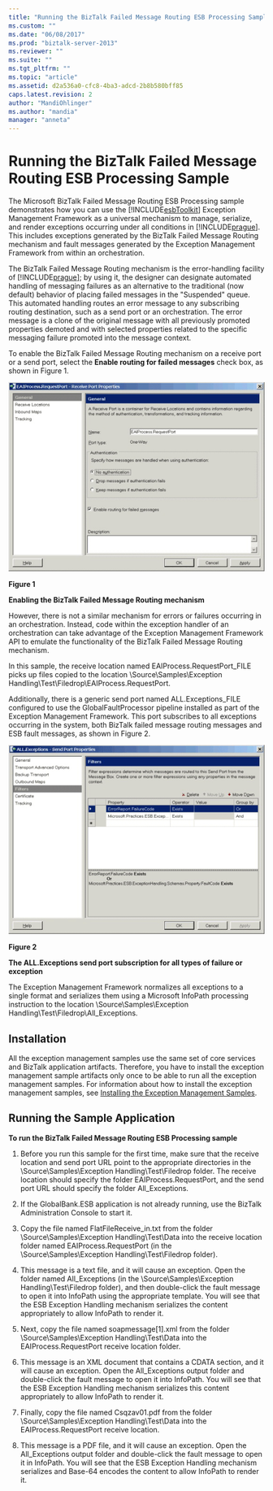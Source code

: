 ```yaml
---
title: "Running the BizTalk Failed Message Routing ESB Processing Sample | Microsoft Docs"
ms.custom: ""
ms.date: "06/08/2017"
ms.prod: "biztalk-server-2013"
ms.reviewer: ""
ms.suite: ""
ms.tgt_pltfrm: ""
ms.topic: "article"
ms.assetid: d2a536a0-cfc8-4ba3-adcd-2b8b580bff85
caps.latest.revision: 2
author: "MandiOhlinger"
ms.author: "mandia"
manager: "anneta"
---
```

# Running the BizTalk Failed Message Routing ESB Processing Sample
The Microsoft BizTalk Failed Message Routing ESB Processing sample demonstrates how you can use the [!INCLUDE[esbToolkit](../includes/esbtoolkit-md.md)] Exception Management Framework as a universal mechanism to manage, serialize, and render exceptions occurring under all conditions in [!INCLUDE[prague](../includes/prague-md.md)]. This includes exceptions generated by the BizTalk Failed Message Routing mechanism and fault messages generated by the Exception Management Framework from within an orchestration.  
  
 The BizTalk Failed Message Routing mechanism is the error-handling facility of [!INCLUDE[prague](../includes/prague-md.md)]; by using it, the designer can designate automated handling of messaging failures as an alternative to the traditional (now default) behavior of placing failed messages in the "Suspended" queue. This automated handling routes an error message to any subscribing routing destination, such as a send port or an orchestration. The error message is a clone of the original message with all previously promoted properties demoted and with selected properties related to the specific messaging failure promoted into the message context.  
  
 To enable the BizTalk Failed Message Routing mechanism on a receive port or a send port, select the **Enable routing for failed messages** check box, as shown in Figure 1.  
  
 ![Enabled Routing](../esb-toolkit/media/ch6-enabledrouting.gif "Ch6-EnabledRouting")  
  
 **Figure 1**  
  
 **Enabling the BizTalk Failed Message Routing mechanism**  
  
 However, there is not a similar mechanism for errors or failures occurring in an orchestration. Instead, code within the exception handler of an orchestration can take advantage of the Exception Management Framework API to emulate the functionality of the BizTalk Failed Message Routing mechanism.  
  
 In this sample, the receive location named EAIProcess.RequestPort_FILE picks up files copied to the location \Source\Samples\Exception Handling\Test\Filedrop\EAIProcess.RequestPort.  
  
 Additionally, there is a generic send port named ALL.Exceptions_FILE configured to use the GlobalFaultProcessor pipeline installed as part of the Exception Management Framework. This port subscribes to all exceptions occurring in the system, both BizTalk failed message routing messages and ESB fault messages, as shown in Figure 2.  
  
 ![Send Port](../esb-toolkit/media/ch6-sendport.gif "Ch6-SendPort")  
  
 **Figure 2**  
  
 **The ALL.Exceptions send port subscription for all types of failure or exception**  
  
 The Exception Management Framework normalizes all exceptions to a single format and serializes them using a Microsoft InfoPath processing instruction to the location \Source\Samples\Exception Handling\Test\Filedrop\All_Exceptions.  
  
## Installation  
 All the exception management samples use the same set of core services and BizTalk application artifacts. Therefore, you have to install the exception management sample artifacts only once to be able to run all the exception management samples. For information about how to install the exception management samples, see [Installing the Exception Management Samples](../esb-toolkit/installing-the-exception-management-samples.md).  
  
## Running the Sample Application  
 **To run the BizTalk Failed Message Routing ESB Processing sample**  
  
1.  Before you run this sample for the first time, make sure that the receive location and send port URL point to the appropriate directories in the \Source\Samples\Exception Handling\Test\Filedrop folder. The receive location should specify the folder EAIProcess.RequestPort, and the send port URL should specify the folder All_Exceptions.  
  
2.  If the GlobalBank.ESB application is not already running, use the BizTalk Administration Console to start it.  
  
3.  Copy the file named FlatFileReceive_in.txt from the folder \Source\Samples\Exception Handling\Test\Data into the receive location folder named EAIProcess.RequestPort (in the \Source\Samples\Exception Handling\Test\Filedrop folder).  
  
4.  This message is a text file, and it will cause an exception. Open the folder named All_Exceptions (in the \Source\Samples\Exception Handling\Test\Filedrop folder), and then double-click the fault message to open it into InfoPath using the appropriate template. You will see that the ESB Exception Handling mechanism serializes the content appropriately to allow InfoPath to render it.  
  
5.  Next, copy the file named soapmessage[1].xml from the folder \Source\Samples\Exception Handling\Test\Data into the EAIProcess.RequestPort receive location folder.  
  
6.  This message is an XML document that contains a CDATA section, and it will cause an exception. Open the All_Exceptions output folder and double-click the fault message to open it into InfoPath. You will see that the ESB Exception Handling mechanism serializes this content appropriately to allow InfoPath to render it.  
  
7.  Finally, copy the file named Csqzav01.pdf from the folder \Source\Samples\Exception Handling\Test\Data into the EAIProcess.RequestPort receive location.  
  
8.  This message is a PDF file, and it will cause an exception. Open the All_Exceptions output folder and double-click the fault message to open it in InfoPath. You will see that the ESB Exception Handling mechanism serializes and Base-64 encodes the content to allow InfoPath to render it.